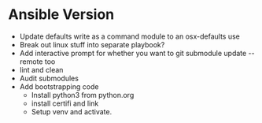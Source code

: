 # Ansible Version
- Update defaults write as a command module to an osx-defaults use
- Break out linux stuff into separate playbook?
- Add interactive prompt for whether you want to git submodule update --remote too
- lint and clean
- Audit submodules
- Add bootstrapping code
	- Install python3 from python.org
	- install certifi and link
	- Setup venv and activate.